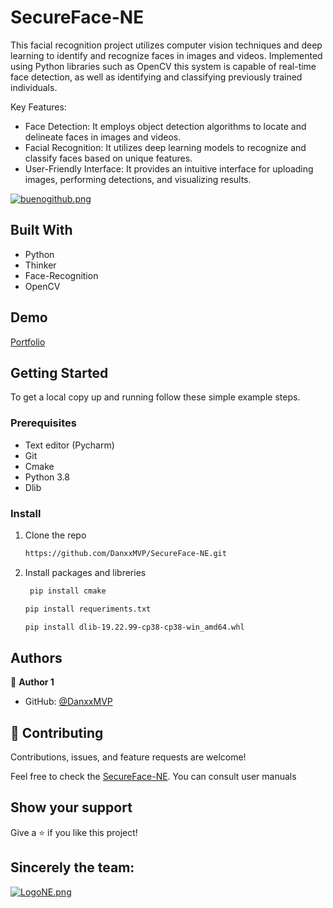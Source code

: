 <a name="readme-top"></a>

# SecureFace-NE

This facial recognition project utilizes computer vision techniques and deep learning to identify and recognize faces in images and videos. Implemented using Python libraries such as OpenCV this system is capable of real-time face detection, as well as identifying and classifying previously trained individuals.

Key Features:
- Face Detection: It employs object detection algorithms to locate and delineate faces in images and videos.
- Facial Recognition: It utilizes deep learning models to recognize and classify faces based on unique features.
- User-Friendly Interface: It provides an intuitive interface for uploading images, performing detections, and visualizing results.
  

[![buenogithub.png](https://i.postimg.cc/j5CHjT6T/buenogithub.png)](https://postimg.cc/phbh0g1c)

## Built With

- Python
- Thinker
- Face-Recognition
- OpenCV


## Demo 

[Portfolio](https://www.figma.com/proto/1UymDodNJylcQvndJsE1mT/Untitled?page-id=0%3A1&type=design&node-id=1-2&viewport=599%2C314%2C0.28&t=Devs4hSwNFrUMylJ-1&scaling=scale-down&starting-point-node-id=1%3A2&show-proto-sidebar=1&mode=design)

## Getting Started

To get a local copy up and running follow these simple example steps.

### Prerequisites

- Text editor (Pycharm)
- Git
- Cmake
- Python 3.8
- Dlib 

### Install

1. Clone the repo
   ```sh
   https://github.com/DanxxMVP/SecureFace-NE.git
   ```
2. Install  packages and libreries
   ```sh
    pip install cmake
   ```
   ```sh
   pip install requeriments.txt
   ```
   ```sh
   pip install dlib-19.22.99-cp38-cp38-win_amd64.whl
   ```
   

## Authors

👤 **Author 1**
- GitHub: [@DanxxMVP](https://github.com/DanxxMVP)
  


## 🤝 Contributing

Contributions, issues, and feature requests are welcome!

Feel free to check the [SecureFace-NE]().
You can consult user manuals
## Show your support

Give a ⭐️ if you like this project!


## Sincerely the team:
[![LogoNE.png](https://i.postimg.cc/wvcp7K9W/LogoNE.png)](https://postimg.cc/ZBRgMMB3)
